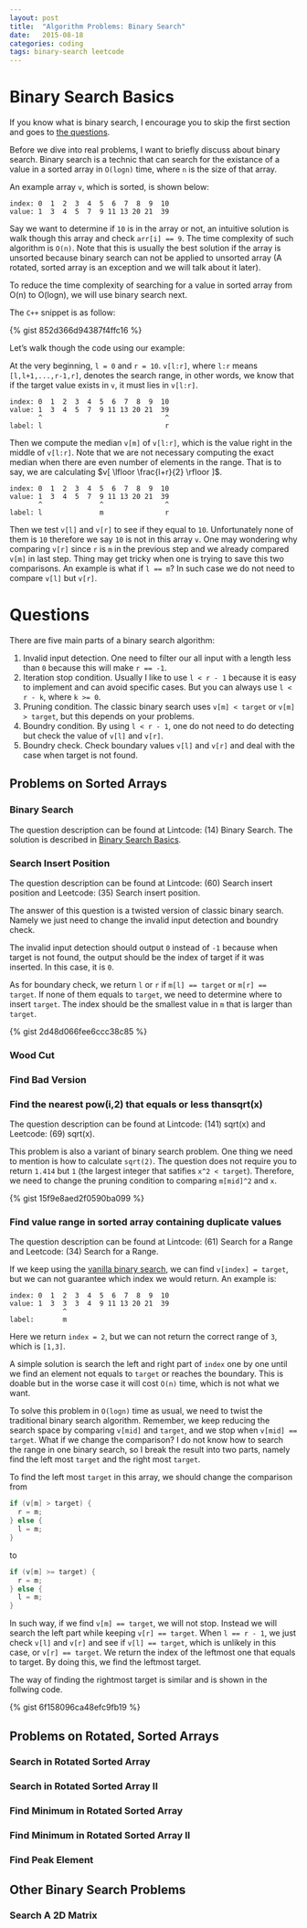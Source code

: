 ```yaml
---
layout: post
title:  "Algorithm Problems: Binary Search"
date:   2015-08-18
categories: coding
tags: binary-search leetcode
---
```

# Binary Search Basics
If you know what is binary search, I encourage you to skip the first section and goes to [the questions](#questions).

Before we dive into real problems, I want to briefly discuss about binary search. Binary search is a technic that can search for the existance of a value in a sorted array in `O(logn)` time, where `n` is the size of that array.

An example array `v`, which is sorted, is shown below:

```
index: 0  1  2  3  4  5  6  7  8  9  10
value: 1  3  4  5  7  9 11 13 20 21  39
```

Say we want to determine if `10` is in the array or not, an intuitive solution is walk though this array and check `arr[i] == 9`. The time complexity of such algorithm is `O(n)`. Note that this is usually the best solution if the array is unsorted because binary search can not be applied to unsorted array (A rotated, sorted array is an exception and we will talk about it later).

To reduce the time complexity of searching for a value in sorted array from O(n) to O(logn), we will use binary search next.

The `C++` snippet is as follow:

{% gist 852d366d94387f4ffc16 %}

Let’s walk though the code using our example:

At the very beginning, `l = 0` and `r = 10`. `v[l:r]`, where `l:r` means `[l,l+1,...,r-1,r]`, denotes the search range, in other words, we know that if the target value exists in `v`, it must lies in `v[l:r]`.
```
index: 0  1  2  3  4  5  6  7  8  9  10
value: 1  3  4  5  7  9 11 13 20 21  39
       ^                              ^
label: l                              r
```
Then we compute the median `v[m]` of `v[l:r]`, which is the value right in the middle of `v[l:r]`. Note that we are not necessary computing the exact median when there are even number of elements in the range. That is to say, we are calculating $v[ \lfloor \frac{l+r}{2} \rfloor ]$.
```
index: 0  1  2  3  4  5  6  7  8  9  10
value: 1  3  4  5  7  9 11 13 20 21  39
       ^              ^               ^
label: l              m               r
```
Then we test `v[l]` and `v[r]` to see if they equal to `10`. Unfortunately none of them is `10` therefore we say `10` is not in this array `v`. One may wondering why comparing `v[r]` since `r` is `m` in the previous step and we already compared `v[m]` in last step. Thing may get tricky when one is trying to save this two comparisons. An example is what if `l == m`? In such case we do not need to compare `v[l]` but `v[r]`.

# Questions
There are five main parts of a binary search algorithm:

1. Invalid input detection. One need to filter our all input with a length less than `0` because this will make `r == -1`.
2. Iteration stop condition. Usually I like to use `l < r - 1` because it is easy to implement and can avoid specific cases. But you can always use `l < r - k`, where `k >= 0`.
3. Pruning condition. The classic binary search uses `v[m] < target` or `v[m] > target`, but this depends on your problems.
4. Boundry condition. By using `l < r - 1`, one do not need to do detecting but check the value of `v[l]` and `v[r]`.
5. Boundry check. Check boundary values `v[l]` and `v[r]` and deal with the case when target is not found.

## Problems on Sorted Arrays

### Binary Search
The question description can be found at Lintcode: (14) Binary Search. The solution is described in [Binary Search Basics](#binary-search-basics).

### Search Insert Position
The question description can be found at Lintcode: (60) Search insert position and Leetcode: (35) Search insert position.

The answer of this question is a twisted version of classic binary search. Namely we just need to change the invalid input detection and boundry check.

The invalid input detection should output `0` instead of `-1` because when target is not found, the output should be the index of target if it was inserted. In this case, it is `0`.

As for boundary check, we return `l` or `r` if `m[l] == target` or `m[r] == target`. If none of them equals to `target`, we need to determine where to insert `target`. The index should be the smallest value in `m` that is larger than `target`.

{% gist 2d48d066fee6ccc38c85 %}

### Wood Cut

### Find Bad Version

### Find the nearest pow(i,2) that equals or less thansqrt(x)
The question description can be found at Lintcode: (141) sqrt(x) and Leetcode: (69) sqrt(x).

This problem is also a variant of binary search problem. One thing we need to mention is how to calculate `sqrt(2)`. The question does not require you to return `1.414` but `1` (the largest integer that satifies `x^2 < target`). Therefore, we need to change the pruning condition to comparing `m[mid]^2` and `x`.

{% gist 15f9e8aed2f0590ba099 %}

### Find value range in sorted array containing duplicate values

The question description can be found at Lintcode: (61) Search for a Range and Leetcode: (34) Search for a Range.

If we keep using the [vanilla binary search](#binary-search-basics), we can find `v[index] = target`, but we can not guarantee which index we would return. An example is:

```
index: 0  1  2  3  4  5  6  7  8  9  10
value: 1  3  3  3  4  9 11 13 20 21  39
             ^
label:       m
```

Here we return `index = 2`, but we can not return the correct range of `3`, which is `[1,3]`.

A simple solution is search the left and right part of `index` one by one until we find an element not equals to `target` or reaches the boundary. This is doable but in the worse case it will cost `O(n)` time, which is not what we want.

To solve this problem in `O(logn)` time as usual, we need to twist the traditional binary search algorithm. Remember, we keep reducing the search space by comparing `v[mid]` and `target`, and we stop when `v[mid] == target`. What if we change the comparison? I do not know how to search the range in one binary search, so I break the result into two parts, namely find the left most `target` and the right most `target`.

To find the left most `target` in this array, we should change the comparison from

```cpp
if (v[m] > target) {
  r = m;
} else {
  l = m;
}
```

to

```cpp
if (v[m] >= target) {
  r = m;
} else {
  l = m;
}
```

In such way, if we find `v[m] == target`, we will not stop. Instead we will search the left part while keeping `v[r] == target`. When `l == r - 1`, we just check `v[l]` and `v[r]` and see if `v[l] == target`, which is unlikely in this case, or `v[r] == target`. We return the index of the leftmost one that equals to target. By doing this, we find the leftmost target.

The way of finding the rightmost target is similar and is shown in the follwing code.

{% gist 6f158096ca48efc9fb19 %}

## Problems on Rotated, Sorted Arrays

### Search in Rotated Sorted Array
### Search in Rotated Sorted Array II
### Find Minimum in Rotated Sorted Array
### Find Minimum in Rotated Sorted Array II
### Find Peak Element
## Other Binary Search Problems
### Search A 2D Matrix